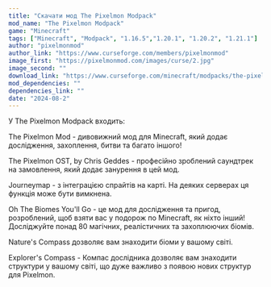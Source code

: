 ```yaml
---
title: "Скачати мод The Pixelmon Modpack"
mod_name: "The Pixelmon Modpack"
game: "Minecraft"
tags: ["Minecraft", "Modpack", "1.16.5","1.20.1", "1.20.2", "1.21.1"]
author: "pixelmonmod"
author_link: "https://www.curseforge.com/members/pixelmonmod"
image_first: "https://pixelmonmod.com/images/curse/2.jpg"
image_second: ""
download_link: "https://www.curseforge.com/minecraft/modpacks/the-pixelmon-modpack/files/all?page=1&amp;pageSize=20"
mod_dependencies: ""
dependencies_link: ""
date: "2024-08-2"
---
```


У The Pixelmon Modpack входить:

The Pixelmon Mod - дивовижний мод для Minecraft, який додає дослідження, захоплення, битви та багато іншого!

The Pixelmon OST, by Chris Geddes - професійно зроблений саундтрек на замовлення, який додає занурення в цей мод.

Journeymap - з інтеграцією спрайтів на карті. На деяких серверах ця функція може бути вимкнена.

Oh The Biomes You'll Go - це мод для дослідження та пригод, розроблений, щоб взяти вас у подорож по Minecraft, як ніхто інший! Досліджуйте понад 80 магічних, реалістичних та захоплюючих біомів.

Nature's Compass дозволяє вам знаходити біоми у вашому світі.

Explorer's Compass - Компас дослідника дозволяє вам знаходити структури у вашому світі, що дуже важливо з появою нових структур для Pixelmon.